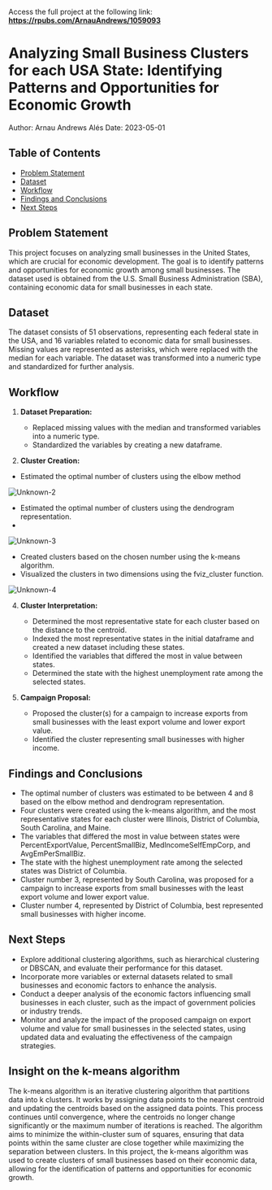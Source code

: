 Access the full project at the following link: **https://rpubs.com/ArnauAndrews/1059093**

# Analyzing Small Business Clusters for each USA State: Identifying Patterns and Opportunities for Economic Growth

Author: Arnau Andrews Alés
Date: 2023-05-01

## Table of Contents
- [Problem Statement](#problem-statement)
- [Dataset](#dataset)
- [Workflow](#workflow)
- [Findings and Conclusions](#findings-and-conclusions)
- [Next Steps](#next-steps)

## Problem Statement
This project focuses on analyzing small businesses in the United States, which are crucial for economic development. The goal is to identify patterns and opportunities for economic growth among small businesses. The dataset used is obtained from the U.S. Small Business Administration (SBA), containing economic data for small businesses in each state.

## Dataset
The dataset consists of 51 observations, representing each federal state in the USA, and 16 variables related to economic data for small businesses. Missing values are represented as asterisks, which were replaced with the median for each variable. The dataset was transformed into a numeric type and standardized for further analysis.

## Workflow
1. **Dataset Preparation:**
   - Replaced missing values with the median and transformed variables into a numeric type.
   - Standardized the variables by creating a new dataframe.

2. **Cluster Creation:**

 - Estimated the optimal number of clusters using the elbow method
   
![Unknown-2](https://github.com/ArnauAndrews/Data-Analytics-Projects-Ubiqum/assets/132329252/baea6d43-f3dd-4d6e-9fbe-d1569dded26f)

   - Estimated the optimal number of clusters using the dendrogram representation.
   - 
![Unknown-3](https://github.com/ArnauAndrews/Data-Analytics-Projects-Ubiqum/assets/132329252/07f741b5-1b5b-4160-924e-7b9f0105c473)

   - Created clusters based on the chosen number using the k-means algorithm.
   - Visualized the clusters in two dimensions using the fviz_cluster function.

![Unknown-4](https://github.com/ArnauAndrews/Data-Analytics-Projects-Ubiqum/assets/132329252/d7eed412-ec3e-4f78-8a48-cf1034f9be02)

4. **Cluster Interpretation:**
   - Determined the most representative state for each cluster based on the distance to the centroid.
   - Indexed the most representative states in the initial dataframe and created a new dataset including these states.
   - Identified the variables that differed the most in value between states.
   - Determined the state with the highest unemployment rate among the selected states.

5. **Campaign Proposal:**
   - Proposed the cluster(s) for a campaign to increase exports from small businesses with the least export volume and lower export value.
   - Identified the cluster representing small businesses with higher income.

## Findings and Conclusions
- The optimal number of clusters was estimated to be between 4 and 8 based on the elbow method and dendrogram representation.
- Four clusters were created using the k-means algorithm, and the most representative states for each cluster were Illinois, District of Columbia, South Carolina, and Maine.
- The variables that differed the most in value between states were PercentExportValue, PercentSmallBiz, MedIncomeSelfEmpCorp, and AvgEmPerSmallBiz.
- The state with the highest unemployment rate among the selected states was District of Columbia.
- Cluster number 3, represented by South Carolina, was proposed for a campaign to increase exports from small businesses with the least export volume and lower export value.
- Cluster number 4, represented by District of Columbia, best represented small businesses with higher income.

## Next Steps
- Explore additional clustering algorithms, such as hierarchical clustering or DBSCAN, and evaluate their performance for this dataset.
- Incorporate more variables or external datasets related to small businesses and economic factors to enhance the analysis.
- Conduct a deeper analysis of the economic factors influencing small businesses in each cluster, such as the impact of government policies or industry trends.
- Monitor and analyze the impact of the proposed campaign on export volume and value for small businesses in the selected states, using updated data and evaluating the effectiveness of the campaign strategies.

## Insight on the k-means algorithm
The k-means algorithm is an iterative clustering algorithm that partitions data into k clusters. It works by assigning data points to the nearest centroid and updating the centroids based on the assigned data points. This process continues until convergence, where the centroids no longer change significantly or the maximum number of iterations is reached. The algorithm aims to minimize the within-cluster sum of squares, ensuring that data points within the same cluster are close together while maximizing the separation between clusters. In this project, the k-means algorithm was used to create clusters of small businesses based on their economic data, allowing for the identification of patterns and opportunities for economic growth.
